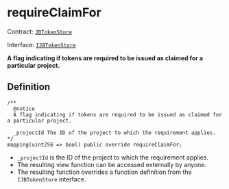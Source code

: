 # requireClaimFor

Contract: [`JBTokenStore`](broken-reference)​‌

Interface: [`IJBTokenStore`](../../../../interfaces/ijbtokenstore.md)

**A flag indicating if tokens are required to be issued as claimed for a particular project.**

## Definition

```solidity
/** 
  @notice
  A flag indicating if tokens are required to be issued as claimed for a particular project.

  _projectId The ID of the project to which the requirement applies.
*/
mapping(uint256 => bool) public override requireClaimFor;
```

* `_projectId` is the ID of the project to which the requirement applies.
* The resulting view function can be accessed externally by anyone.
* The resulting function overrides a function definition from the `IJBTokenStore` interface.
